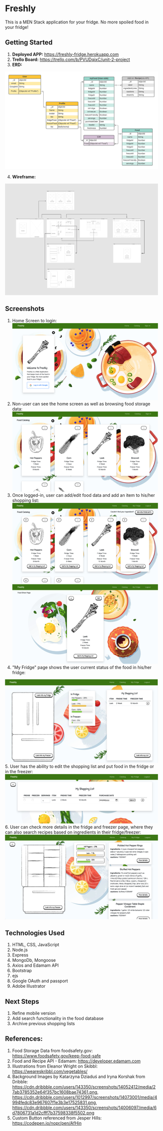 # Freshly

This is a MEN Stack application for your fridge. No more spoiled food in your fridge!


## Getting Started
1. __Deployed APP:__
   https://freshly-fridge.herokuapp.com
2. __Trello Board:__
   https://trello.com/b/PVUDqixC/unit-2-project
3. __ERD:__
<img src="/public/images/readme/Unit-2-ERD%20-%20freshly.png" alt="ERD">

4. __Wireframe:__
<img src="/public/images/readme/Freshly-wireframe.jpg" alt="Wireframe">

## Screenshots
1. Home Screen to login:
   <img src="/public/images/readme/Screen1.png" alt="Screen">
2. Non-user can see the home screen as well as browsing food storage data:
   <img src="/public/images/readme/Screen2.png" alt="Screen">
3. Once logged-in, user can add/edit food data and add an item to his/her shopping list:
   <img src="/public/images/readme/Screen3.png" alt="Screen">
   <img src="/public/images/readme/Screen4.png" alt="Screen">
4. "My Fridge" page shows the user current status of the food in his/her fridge:
  <img src="/public/images/readme/Screen5.png" alt="Screen">
5. User has the ability to edit the shopping list and put food in the fridge or in the freezer:
   <img src="/public/images/readme/Screen6.png" alt="Screen">
6. User can check more details in the fridge and freezer page, where they can also search recipes based on ingredients in their fridge/freezer: 
   <img src="/public/images/readme/Screen7.png" alt="Screen">

## Technologies Used  
1. HTML, CSS, JavaScript
2. Node.js
3. Express
4. MongoDb, Mongoose
5. Axios and Edamam API
6. Bootstrap
7. ejs
8. Google OAuth and passport
9. Adobe Illustrator

## Next Steps
1. Refine mobile version
2. Add search functionality in the food database
3. Archive previous shopping lists

## References:  
1. Food Storage Data from foodsafety.gov: https://www.foodsafety.gov/keep-food-safe
2. Food and Recipe API - Edamam: https://developer.edamam.com
3. Illustrations from Eleanor Wright on Skibbl: https://weareskribbl.com/vegetables/
4. Background Images by Katarzyna Dziaduś and Iryna Korshak from Dribble: https://cdn.dribbble.com/users/143350/screenshots/14052412/media/27ab3785352e64f357bc1608bae74361.png, https://cdn.dribbble.com/users/1012997/screenshots/14073001/media/4994fedc83e967607f1e3b3e17525831.png, https://cdn.dribbble.com/users/143350/screenshots/14006097/media/6d7806731a1d2cfff7b37598338f5502.png
5. Custom Button referenced from Jesper Hills: https://codepen.io/nopr/pen/AfHin






